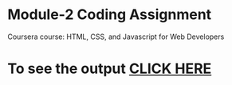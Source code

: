 # Module-2 Coding Assignment

Coursera course: HTML, CSS, and Javascript for Web Developers

# To see the output [CLICK HERE](https://tobi-ik.github.io/Solutions-HTML-CSS-and-JavaScript-for-Web-Developers/Assignments/Module-2/index.html)
